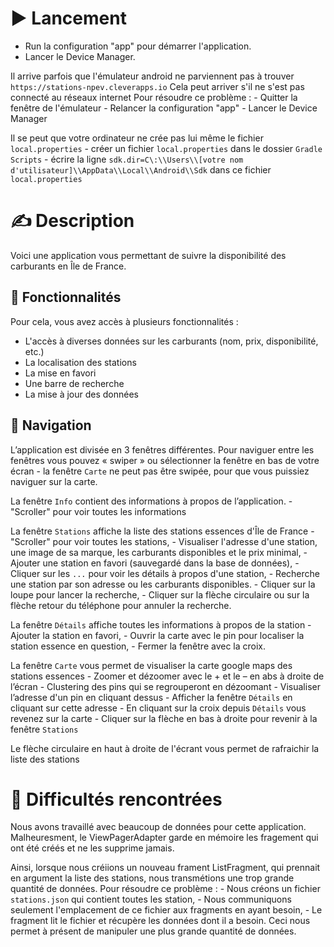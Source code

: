 # ▶ Lancement

- Run la configuration "app" pour démarrer l'application.
- Lancer le Device Manager.

Il arrive parfois que l'émulateur android ne parviennent pas à trouver `https://stations-npev.cleverapps.io`
Cela peut arriver s'il ne s'est pas connecté au réseaux internet
Pour résoudre ce problème :
        - Quitter la fenêtre de l'émulateur 
        - Relancer la configuration "app" 
        - Lancer le Device Manager

Il se peut que votre ordinateur ne crée pas lui même le fichier `local.properties`
        - créer un fichier `local.properties` dans le dossier `Gradle Scripts`
        - écrire la ligne `sdk.dir=C\:\\Users\\[votre nom d'utilisateur]\\AppData\\Local\\Android\\Sdk` dans ce fichier `local.properties`

# ✍ Description

Voici une application vous permettant de suivre la disponibilité des carburants en Île de France.


## 📝 Fonctionnalités
Pour cela, vous avez accès à plusieurs fonctionnalités :
- L'accès à diverses données sur les carburants (nom, prix, disponibilité, etc.)
- La localisation des stations
- La mise en favori
- Une barre de recherche
- La mise à jour des données

## 📱 Navigation
L’application est divisée en 3 fenêtres différentes. 
Pour naviguer entre les fenêtres vous pouvez « swiper » ou sélectionner la fenêtre en bas de votre écran
        - la fenêtre `Carte` ne peut pas être swipée, pour que vous puissiez naviguer sur la carte.

La fenêtre `Info` contient des informations à propos de l’application.
        - "Scroller" pour voir toutes les informations

La fenêtre `Stations` affiche la liste des stations essences d'Île de France
        - "Scroller" pour voir toutes les stations,
        - Visualiser l'adresse d'une station, une image de sa marque, les carburants disponibles et le prix minimal,
        - Ajouter une station en favori (sauvegardé dans la base de données),
        - Cliquer sur les `...` pour voir les détails à propos d'une station,
        - Recherche une station par son adresse ou les carburants disponibles.
                - Cliquer sur la loupe pour lancer la recherche,
                - Cliquer sur la flèche circulaire ou sur la flèche retour du téléphone pour annuler la recherche.

La fenêtre `Détails` affiche toutes les informations à propos de la station 
        - Ajouter la station en favori,
        - Ouvrir la carte avec le pin pour localiser la station essence en question,
        - Fermer la fenêtre avec la croix.

La fenêtre `Carte` vous permet de visualiser la carte google maps des stations essences
        - Zoomer et dézoomer avec le + et le – en abs à droite de l’écran
        - Clustering des pins qui se regrouperont en dézoomant
        - Visualiser l’adresse d'un pin en cliquant dessus
        - Afficher la fenêtre `Détails` en cliquant sur cette adresse
                - En cliquant sur la croix depuis `Détails` vous revenez sur la carte
        - Cliquer sur la flèche en bas à droite pour revenir à la fenêtre `Stations`

Le flèche circulaire en haut à droite de l'écrant vous permet de rafraichir la liste des stations

# 📝 Difficultés rencontrées

Nous avons travaillé avec beaucoup de données pour cette application. 
Malheuresment, le ViewPagerAdapter garde en mémoire les fragement qui ont été créés et ne les supprime jamais.

Ainsi, lorsque nous créiions un nouveau frament ListFragment, qui prennait en argument la liste des stations, nous transmétions une trop grande quantité de données.
Pour résoudre ce problème :
        - Nous créons un fichier `stations.json` qui contient toutes les station,
        - Nous communiquons seulement l'emplacement de ce fichier aux fragments en ayant besoin,
        - Le fragment lit le fichier et récupère les données dont il a besoin.
Ceci nous permet à présent de manipuler une plus grande quantité de données.

